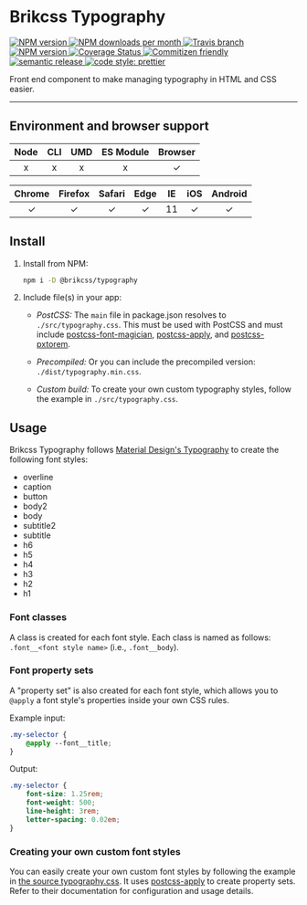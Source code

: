 # Brikcss Typography

<!-- Shields. -->
<p>
	<!-- NPM version. -->
	<a href="https://www.npmjs.com/package/@brikcss/typography">
		<img alt="NPM version" src="https://img.shields.io/npm/v/@brikcss/typography.svg?style=flat-square">
	</a>
	<!-- NPM downloads/month. -->
	<a href="https://www.npmjs.com/package/@brikcss/typography">
		<img alt="NPM downloads per month" src="https://img.shields.io/npm/dm/@brikcss/typography.svg?style=flat-square">
	</a>
	<!-- Travis branch. -->
	<a href="https://github.com/brikcss/typography/tree/master">
		<img alt="Travis branch" src="https://img.shields.io/travis/rust-lang/rust/master.svg?style=flat-square&label=master">
	</a>
	<!-- Codacy. -->
	<a href="https://www.codacy.com/app/thezimmee/typography">
		<img alt="NPM version" src="https://img.shields.io/codacy/grade/a50d4c1d525d4ad6b07c134d03eeac3b/master.svg?style=flat-square">
	</a>
	<!-- Coveralls -->
	<a href='https://coveralls.io/github/brikcss/typography?branch=master'>
		<img src='https://img.shields.io/coveralls/github/brikcss/typography/master.svg?style=flat-square' alt='Coverage Status' />
	</a>
	<!-- Commitizen friendly. -->
	<a href="http://commitizen.github.io/cz-cli/">
		<img alt="Commitizen friendly" src="https://img.shields.io/badge/commitizen-friendly-brightgreen.svg?style=flat-square">
	</a>
	<!-- Semantic release. -->
	<a href="https://github.com/semantic-release/semantic-release">
		<img alt="semantic release" src="https://img.shields.io/badge/%20%20%F0%9F%93%A6%F0%9F%9A%80-semantic--release-e10079.svg?style=flat-square">
	</a>
	<!-- Prettier code style. -->
	<a href="https://prettier.io/">
		<img alt="code style: prettier" src="https://img.shields.io/badge/code_style-prettier-ff69b4.svg?style=flat-square">
	</a>
	<!-- MIT License. -->
	<!-- <a href="https://choosealicense.com/licenses/mit/">
		<img alt="License" src="https://img.shields.io/npm/l/express.svg?style=flat-square">
	</a> -->
</p>

Front end component to make managing typography in HTML and CSS easier.

---

## Environment and browser support

| Node   | CLI   | UMD   | ES Module | Browser   |
|:------:|:-----:|:-----:|:---------:|:---------:|
| x      | x     | x     | x         | ✓         |

| Chrome | Firefox | Safari | Edge | IE  | iOS | Android |
|:------:|:-------:|:------:|:----:|:---:|:---:|:-------:|
| ✓      | ✓       | ✓      | ✓    | 11  | ✓   | ✓       |

## Install

1. Install from NPM:

	```sh
	npm i -D @brikcss/typography
	```

2. Include file(s) in your app:

	- _PostCSS:_ The `main` file in package.json resolves to `./src/typography.css`. This must be used with PostCSS and must include [postcss-font-magician](https://github.com/jonathantneal/postcss-font-magician), [postcss-apply](https://github.com/pascalduez/postcss-apply), and [postcss-pxtorem](https://github.com/cuth/postcss-pxtorem).

	- _Precompiled:_ Or you can include the precompiled version: `./dist/typography.min.css`.

	- _Custom build:_ To create your own custom typography styles, follow the example in `./src/typography.css`.

## Usage

Brikcss Typography follows [Material Design's Typography](https://material.io/design/typography/) to create the following font styles:

- overline
- caption
- button
- body2
- body
- subtitle2
- subtitle
- h6
- h5
- h4
- h3
- h2
- h1

### Font classes

A class is created for each font style. Each class is named as follows: `.font__<font style name>` (i.e., `.font__body`).

### Font property sets

A "property set" is also created for each font style, which allows you to `@apply` a font style's properties inside your own CSS rules.

Example input:

```css
.my-selector {
	@apply --font__title;
}
```

Output:

```css
.my-selector {
	font-size: 1.25rem;
	font-weight: 500;
	line-height: 3rem;
	letter-spacing: 0.02em;
}
```

### Creating your own custom font styles

You can easily create your own custom font styles by following the example in [the source typography.css](./src/typography.css). It uses [postcss-apply](https://github.com/pascalduez/postcss-apply) to create property sets. Refer to their documentation for configuration and usage details.
